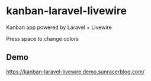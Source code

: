 # kanban-laravel-livewire
Kanban app powered by Laravel + Livewire

Press space to change colors
## Demo
https://kanban-laravel-livewire.demo.sunracerblog.com/
